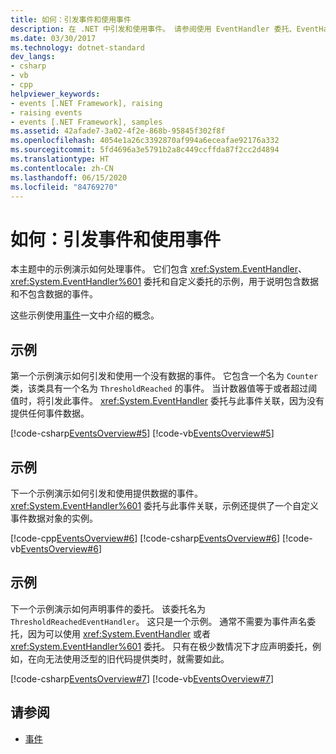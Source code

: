 ```yaml
---
title: 如何：引发事件和使用事件
description: 在 .NET 中引发和使用事件。 请参阅使用 EventHandler 委托、EventHandler<TEventArgs> 委托以及自定义委托的示例。
ms.date: 03/30/2017
ms.technology: dotnet-standard
dev_langs:
- csharp
- vb
- cpp
helpviewer_keywords:
- events [.NET Framework], raising
- raising events
- events [.NET Framework], samples
ms.assetid: 42afade7-3a02-4f2e-868b-95845f302f8f
ms.openlocfilehash: 4054e1a26c3392870af994a6eceafae92176a332
ms.sourcegitcommit: 5fd4696a3e5791b2a8c449ccffda87f2cc2d4894
ms.translationtype: HT
ms.contentlocale: zh-CN
ms.lasthandoff: 06/15/2020
ms.locfileid: "84769270"
---
```

# <a name="how-to-raise-and-consume-events"></a>如何：引发事件和使用事件
本主题中的示例演示如何处理事件。 它们包含 <xref:System.EventHandler>、<xref:System.EventHandler%601> 委托和自定义委托的示例，用于说明包含数据和不包含数据的事件。  
  
 这些示例使用[事件](index.md)一文中介绍的概念。  
  
## <a name="example"></a>示例  
 第一个示例演示如何引发和使用一个没有数据的事件。 它包含一个名为 `Counter` 类，该类具有一个名为 `ThresholdReached` 的事件。 当计数器值等于或者超过阈值时，将引发此事件。 <xref:System.EventHandler> 委托与此事件关联，因为没有提供任何事件数据。  
  
 [!code-csharp[EventsOverview#5](../../../samples/snippets/csharp/VS_Snippets_CLR/eventsoverview/cs/programnodata.cs#5)]
 [!code-vb[EventsOverview#5](../../../samples/snippets/visualbasic/VS_Snippets_CLR/eventsoverview/vb/module1nodata.vb#5)]  
  
## <a name="example"></a>示例  
 下一个示例演示如何引发和使用提供数据的事件。 <xref:System.EventHandler%601> 委托与此事件关联，示例还提供了一个自定义事件数据对象的实例。  
  
 [!code-cpp[EventsOverview#6](../../../samples/snippets/cpp/VS_Snippets_CLR/eventsoverview/cpp/programwithdata.cpp#6)]
 [!code-csharp[EventsOverview#6](../../../samples/snippets/csharp/VS_Snippets_CLR/eventsoverview/cs/programwithdata.cs#6)]
 [!code-vb[EventsOverview#6](../../../samples/snippets/visualbasic/VS_Snippets_CLR/eventsoverview/vb/module1withdata.vb#6)]  
  
## <a name="example"></a>示例  
 下一个示例演示如何声明事件的委托。 该委托名为 `ThresholdReachedEventHandler`。 这只是一个示例。 通常不需要为事件声名委托，因为可以使用 <xref:System.EventHandler> 或者 <xref:System.EventHandler%601> 委托。 只有在极少数情况下才应声明委托，例如，在向无法使用泛型的旧代码提供类时，就需要如此。  
  
 [!code-csharp[EventsOverview#7](../../../samples/snippets/csharp/VS_Snippets_CLR/eventsoverview/cs/programwithdelegate.cs#7)]
 [!code-vb[EventsOverview#7](../../../samples/snippets/visualbasic/VS_Snippets_CLR/eventsoverview/vb/module1withdelegate.vb#7)]  
  
## <a name="see-also"></a>请参阅

- [事件](index.md)
